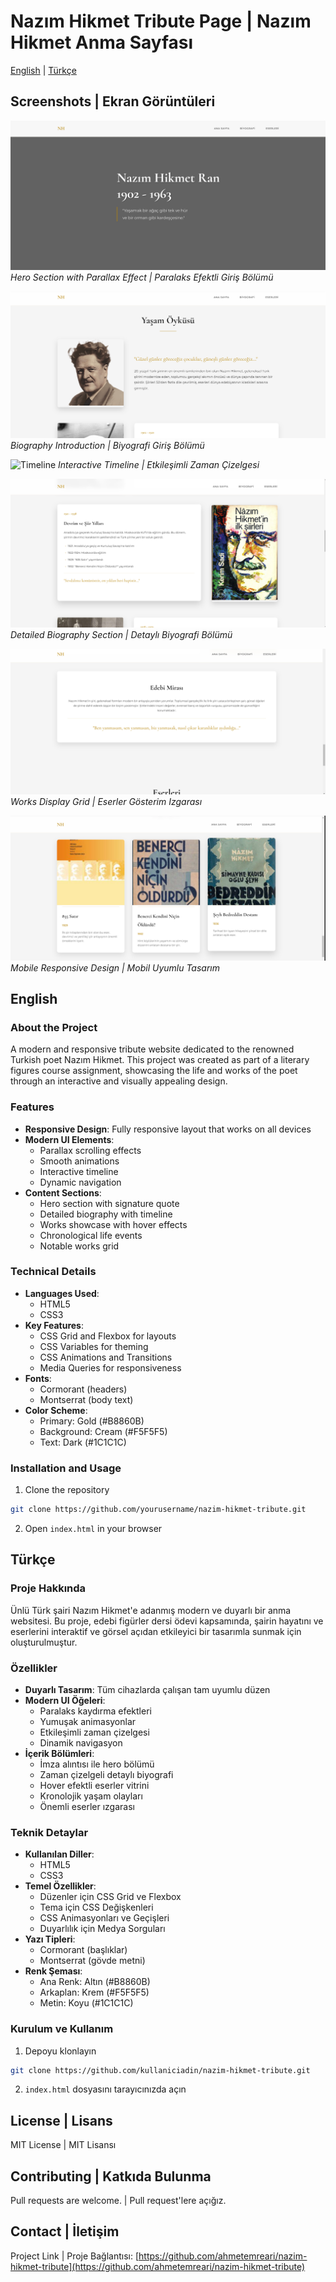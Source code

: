 # Nazım Hikmet Tribute Page | Nazım Hikmet Anma Sayfası

[English](#english) | [Türkçe](#türkçe)

## Screenshots | Ekran Görüntüleri

![Hero Section](screenshoots/nh1.png)
*Hero Section with Parallax Effect | Paralaks Efektli Giriş Bölümü*

![Biography Intro](screenshoots/nh2.png)
*Biography Introduction | Biyografi Giriş Bölümü*

![Timeline](screenshoots/nh3.ppg)
*Interactive Timeline | Etkileşimli Zaman Çizelgesi*

![Biography Details](screenshoots/nh4.png)
*Detailed Biography Section | Detaylı Biyografi Bölümü*

![Works Grid](screenshoots/nh5.png)
*Works Display Grid | Eserler Gösterim Izgarası*

![Mobile View](screenshoots/nh6.png)
*Mobile Responsive Design | Mobil Uyumlu Tasarım*

## English

### About the Project
A modern and responsive tribute website dedicated to the renowned Turkish poet Nazım Hikmet. This project was created as part of a literary figures course assignment, showcasing the life and works of the poet through an interactive and visually appealing design.

### Features
- **Responsive Design**: Fully responsive layout that works on all devices
- **Modern UI Elements**:
  - Parallax scrolling effects
  - Smooth animations
  - Interactive timeline
  - Dynamic navigation
- **Content Sections**:
  - Hero section with signature quote
  - Detailed biography with timeline
  - Works showcase with hover effects
  - Chronological life events
  - Notable works grid

### Technical Details
- **Languages Used**:
  - HTML5
  - CSS3
- **Key Features**:
  - CSS Grid and Flexbox for layouts
  - CSS Variables for theming
  - CSS Animations and Transitions
  - Media Queries for responsiveness
- **Fonts**:
  - Cormorant (headers)
  - Montserrat (body text)
- **Color Scheme**:
  - Primary: Gold (#B8860B)
  - Background: Cream (#F5F5F5)
  - Text: Dark (#1C1C1C)

### Installation and Usage
1. Clone the repository
```bash
git clone https://github.com/yourusername/nazim-hikmet-tribute.git
```
2. Open `index.html` in your browser

## Türkçe

### Proje Hakkında
Ünlü Türk şairi Nazım Hikmet'e adanmış modern ve duyarlı bir anma websitesi. Bu proje, edebi figürler dersi ödevi kapsamında, şairin hayatını ve eserlerini interaktif ve görsel açıdan etkileyici bir tasarımla sunmak için oluşturulmuştur.

### Özellikler
- **Duyarlı Tasarım**: Tüm cihazlarda çalışan tam uyumlu düzen
- **Modern UI Öğeleri**:
  - Paralaks kaydırma efektleri
  - Yumuşak animasyonlar
  - Etkileşimli zaman çizelgesi
  - Dinamik navigasyon
- **İçerik Bölümleri**:
  - İmza alıntısı ile hero bölümü
  - Zaman çizelgeli detaylı biyografi
  - Hover efektli eserler vitrini
  - Kronolojik yaşam olayları
  - Önemli eserler ızgarası

### Teknik Detaylar
- **Kullanılan Diller**:
  - HTML5
  - CSS3
- **Temel Özellikler**:
  - Düzenler için CSS Grid ve Flexbox
  - Tema için CSS Değişkenleri
  - CSS Animasyonları ve Geçişleri
  - Duyarlılık için Medya Sorguları
- **Yazı Tipleri**:
  - Cormorant (başlıklar)
  - Montserrat (gövde metni)
- **Renk Şeması**:
  - Ana Renk: Altın (#B8860B)
  - Arkaplan: Krem (#F5F5F5)
  - Metin: Koyu (#1C1C1C)

### Kurulum ve Kullanım
1. Depoyu klonlayın
```bash
git clone https://github.com/kullaniciadin/nazim-hikmet-tribute.git
```
2. `index.html` dosyasını tarayıcınızda açın

## License | Lisans
MIT License | MIT Lisansı

## Contributing | Katkıda Bulunma
Pull requests are welcome. | Pull request'lere açığız.

## Contact | İletişim
Project Link | Proje Bağlantısı: [https://github.com/ahmetemreari/nazim-hikmet-tribute](https://github.com/ahmetemreari/nazim-hikmet-tribute)

